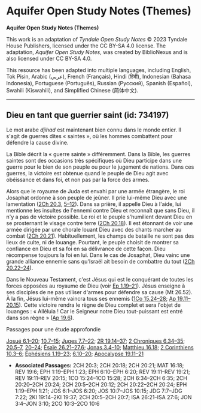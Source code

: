 # Aquifer Open Study Notes (Themes)

**Aquifer Open Study Notes (Themes)**

This work is an adaptation of *Tyndale Open Study Notes* © 2023 Tyndale House Publishers, licensed under the CC BY\-SA 4\.0 license. The adaptation, *Aquifer Open Study Notes*, was created by BiblioNexus and is also licensed under CC BY\-SA 4\.0\.

This resource has been adapted into multiple languages, including English, Tok Pisin, Arabic (عربي), French (Français), Hindi (हिंदी), Indonesian (Bahasa Indonesia), Portuguese (Português), Russian (Русский), Spanish (Español), Swahili (Kiswahili), and Simplified Chinese (简体中文).



--------------------------------

## Dieu en tant que guerrier saint (id: 734197)

Le mot arabe *djihad* est maintenant bien connu dans le monde entier. Il s'agit de guerres dites « saintes », où les hommes combattent pour défendre la cause divine. 

La Bible décrit la « guerre sainte » différemment. Dans la Bible, les guerres saintes sont des occasions très spécifiques où Dieu participe dans une guerre pour le bien de son peuple ou pour le jugement de nations. Dans ces guerres, la victoire est obtenue quand le peuple de Dieu agit avec obéissance et dans foi, et non pas par la force des armes. 

Alors que le royaume de Juda est envahi par une armée étrangère, le roi Josaphat ordonne à son peuple de jeûner. Il prie lui\-même Dieu avec une lamentation ([2Ch 20\.3,](https://ref.ly/2Chr20:3) [5–12](https://ref.ly/2Chr20:5-2Chr20:12)). Dans sa prière, il appelle Dieu à l'aide, lui mentionne les insultes de l'ennemi contre Dieu et reconnaît que sans Dieu, il n'y a pas de victoire possible. Le roi et le peuple s'humilient devant Dieu en se prosternant le visage contre terre ([2Ch 20\.18](https://ref.ly/2Chr20:18)). Il est étonnant de voir une armée dirigée par une chorale louant Dieu avec des chants marcher au combat ([2Ch 20\.21](https://ref.ly/2Chr20:21)). Habituellement, les champs de bataille ne sont pas des lieux de culte, ni de louange. Pourtant, le peuple choisit de montrer sa confiance en Dieu et sa foi en sa délivrance de cette façon. Dieu récompense toujours la foi en lui. Dans le cas de Josaphat, Dieu vainc une grande alliance ennemie sans qu'Israël ait besoin de combattre du tout ([2Ch 20\.22–24](https://ref.ly/2Chr20:22-2Chr20:24)).

Dans le Nouveau Testament, c'est Jésus qui est le conquérant de toutes les forces opposées au royaume de Dieu (voir [Ep 1\.19–21](https://ref.ly/Eph1:19-Eph1:21)). Jésus enseigne à ses disciples de ne pas utiliser d'armes pour défendre sa cause (Mt 26\.52\). À la fin, Jésus lui\-même vaincra tous ses ennemis ([1Co 15\.24–28](https://ref.ly/1Cor15:24-1Cor15:28); [Ap 19\.11–20\.15](https://ref.ly/Rev19:11-Rev20:15)). Cette victoire rendra le règne de Dieu complet et sera l'objet de louanges : « Alléluia ! Car le Seigneur notre Dieu tout\-puissant est entré dans son règne » ([Ap 19\.6](https://ref.ly/Rev19:6)).

Passages pour une étude approfondie

[Josué 6\.1–20](https://ref.ly/Josh6:1-Josh6:20); [10\.7–15](https://ref.ly/Josh10:7-Josh10:15); [Juges 7\.7–22](https://ref.ly/Judg7:7-Judg7:22); [2R 19\.14–37](https://ref.ly/2Kgs19:14-2Kgs19:37); [2 Chroniques 6\.34–35](https://ref.ly/2Chr6:34-2Chr6:35); [20\.5–7](https://ref.ly/2Chr20:5-2Chr20:7), [20–24](https://ref.ly/2Chr20:20-2Chr20:24); [Ésaïe 26\.21–27\.6](https://ref.ly/Isa26:21-Isa27:6); [Jonas 3\.4–10](https://ref.ly/Jonah3:4-Jonah3:10); [Matthieu 16\.18](https://ref.ly/Matt16:18); [2 Corinthiens 10\.3–6](https://ref.ly/2Cor10:3-2Cor10:6); [Éphésiens 1\.19–23](https://ref.ly/Eph1:19-Eph1:23); [6\.10–20](https://ref.ly/Eph6:10-Eph6:20); [Apocalypse 19\.11–21](https://ref.ly/Rev19:11-Rev19:21)

* **Associated Passages:** 2CH 20:3; 2CH 20:18; 2CH 20:21; MAT 16:18; REV 19:6; EPH 1:19–EPH 1:23; EPH 6:10–EPH 6:20; REV 19:11–REV 19:21; REV 19:11–REV 20:15; 1CO 15:24–1CO 15:28; 2CH 6:34–2CH 6:35; 2CH 20:20–2CH 20:24; 2CH 20:5–2CH 20:12; 2CH 20:22–2CH 20:24; EPH 1:19–EPH 1:21; JOS 6:1–JOS 6:20; JOS 10:7–JOS 10:15; JDG 7:7–JDG 7:22; 2KI 19:14–2KI 19:37; 2CH 20:5–2CH 20:7; ISA 26:21–ISA 27:6; JON 3:4–JON 3:10; 2CO 10:3–2CO 10:6

